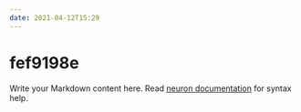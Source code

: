 ```yaml
---
date: 2021-04-12T15:29
---
```


# fef9198e

Write your Markdown content here. Read [neuron documentation](https://neuron.zettel.page/2011404.html) for syntax help.

